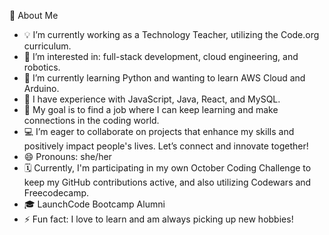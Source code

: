 🌟 About Me

- 💡 I’m currently working as a Technology Teacher, utilizing the Code.org curriculum.
- 👀 I’m interested in: full-stack development, cloud engineering, and robotics.
- 🌱 I’m currently learning Python and wanting to learn AWS Cloud and Arduino.
- 🌟 I have experience with JavaScript, Java, React, and  MySQL.
- 🎯 My goal is to find a job where I can keep learning and make connections in the coding world.
- 💻 I’m eager to collaborate on projects that enhance my skills and positively impact people's lives. Let’s connect and innovate together!
- 😄 Pronouns: she/her
- 🗓️ Currently, I'm participating in my own October Coding Challenge to keep my GitHub contributions active, and also utilizing Codewars and Freecodecamp.
- 🎓 LaunchCode Bootcamp Alumni
- ⚡ Fun fact: I love to learn and am always picking up new hobbies!

<!---
Pell35/Pell35 is a ✨ special ✨ repository because its `README.md` (this file) appears on your GitHub profile.
You can click the Preview link to take a look at your changes.
--->








